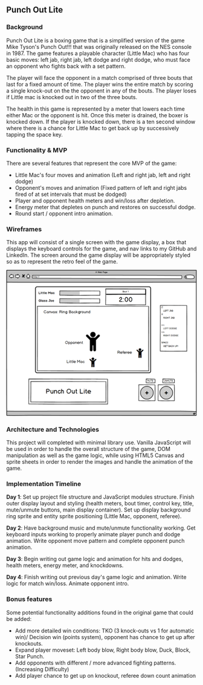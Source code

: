 ## Punch Out Lite

### Background

Punch Out Lite is a boxing game that is a simplified version of the game Mike Tyson's Punch Out!!! that was originally released on the NES console in 1987. The game features a playable character (Little Mac) who has four basic moves: left jab, right jab, left dodge and right dodge, who must face an opponent who fights back with a set pattern.

The player will face the opponent in a match comprised of three bouts that last for a fixed amount of time. The player wins the entire match by scoring a single knock-out on the the opponent in any of the bouts. The player loses if Little mac is knocked out in two of the three bouts.

The health in this game is represented by a meter that lowers each time either Mac or the opponent is hit. Once this meter is drained, the boxer is knocked down. If the player is knocked down, there is a ten second window where there is a chance for Little Mac to get back up by successively tapping the space key.


### Functionality & MVP  

There are several features that represent the core MVP of the game:

- Little Mac's four moves and animation (Left and right jab, left and right dodge)
- Opponent's moves and animation (Fixed pattern of left and right jabs fired of at set intervals that must be dodged)
- Player and opponent health meters and win/loss after depletion.
- Energy meter that depletes on punch and restores on successful dodge.
- Round start / opponent intro animation.

### Wireframes

This app will consist of a single screen with the game display, a box that displays the keyboard controls for the game, and nav links to my GitHub and LinkedIn. The screen around the game display will be appropriately styled so as to represent the retro feel of the game.

![wireframes](docs/wireframes/display.png)

### Architecture and Technologies


This project will completed with minimal library use. Vanilla JavaScript will be used in order to handle the overall structure of the game, DOM manipulation as well as the game logic, while using HTML5 Canvas and sprite sheets in order to render the images and handle the animation of the game.


### Implementation Timeline

**Day 1**: Set up project file structure and JavaScript modules structure. Finish outer display layout and styling (health meters, bout timer, control key, title, mute/unmute buttons, main display container). Set up display background ring sprite and entity sprite positioning (Little Mac, opponent, referee).

**Day 2**: Have background music and mute/unmute functionality working. Get keyboard inputs working to properly animate player punch and dodge animation. Write opponent move pattern and complete opponent punch animation.

**Day 3**: Begin writing out game logic and animation for hits and dodges, health meters, energy meter, and knockdowns.

**Day 4**: Finish writing out previous day's game logic and animation. Write logic for match win/loss. Animate opponent intro.


### Bonus features

Some potential functionality additions found in the original game that could be added:
- Add more detailed win conditions: TKO (3 knock-outs vs 1 for automatic win)/ Decision win (points system), opponent has chance to get up after knockouts.
- Expand player moveset: Left body blow, Right body blow, Duck, Block, Star Punch.
- Add opponents with different / more advanced fighting patterns. (Increasing Difficulty)
- Add player chance to get up on knockout, referee down count animation
